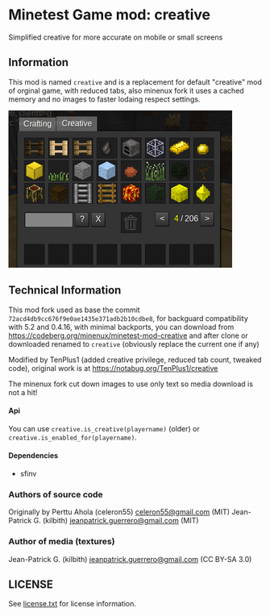 Minetest Game mod: creative
===========================

Simplified creative for more accurate on mobile or small screens

Information
------------

This mod is named `creative` and is a replacement for default "creative" mod 
of orginal game, with reduced tabs, also minenux fork it uses a cached memory and no images 
to faster lodaing respect settings.

![screenshot.png](screenshot.png)

Technical Information
----------------------

This mod fork used as base the commit `72acd4db9cc676f9e0ae1435e371adb2b10cdbe8`, 
for backguard compatibility with 5.2 and 0.4.16, with minimal backports, you 
can download from https://codeberg.org/minenux/minetest-mod-creative and after 
clone or downloaded renamed to `creative` (obviously replace the current one if any)

Modified by TenPlus1 (added creative privilege, reduced tab count, tweaked code),
original work is at https://notabug.org/TenPlus1/creative

The minenux fork cut down images to use only text so media download is not a hit!

#### Api

You can use `creative.is_creative(playername)` (older) or `creative.is_enabled_for(playername)`.

#### Dependencies

* sfinv

### Authors of source code

Originally by Perttu Ahola (celeron55) <celeron55@gmail.com> (MIT)
Jean-Patrick G. (kilbith) <jeanpatrick.guerrero@gmail.com> (MIT)

### Author of media (textures)

Jean-Patrick G. (kilbith) <jeanpatrick.guerrero@gmail.com> (CC BY-SA 3.0)

LICENSE
-------

See [license.txt](license.txt) for license information.

